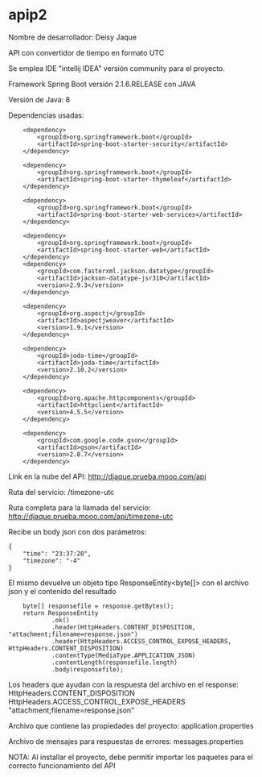 # apip2

Nombre de desarrollador: Deisy Jaque

API con convertidor de tiempo en formato UTC

Se emplea IDE "intellij IDEA" versión community para el proyecto. 

Framework Spring Boot versión 2.1.6.RELEASE con JAVA

Versión de Java: 8

Dependencias usadas:


        <dependency>
            <groupId>org.springframework.boot</groupId>
            <artifactId>spring-boot-starter-security</artifactId>
        </dependency>

        <dependency>
            <groupId>org.springframework.boot</groupId>
            <artifactId>spring-boot-starter-thymeleaf</artifactId>
        </dependency>

        <dependency>
            <groupId>org.springframework.boot</groupId>
            <artifactId>spring-boot-starter-web-services</artifactId>
        </dependency>

        <dependency>
            <groupId>org.springframework.boot</groupId>
            <artifactId>spring-boot-starter-web</artifactId>
        </dependency>
        <dependency>
            <groupId>com.fasterxml.jackson.datatype</groupId>
            <artifactId>jackson-datatype-jsr310</artifactId>
            <version>2.9.3</version>
        </dependency>

        <dependency>
            <groupId>org.aspectj</groupId>
            <artifactId>aspectjweaver</artifactId>
            <version>1.9.1</version>
        </dependency>

        <dependency>
            <groupId>joda-time</groupId>
            <artifactId>joda-time</artifactId>
            <version>2.10.2</version>
        </dependency>

        <dependency>
            <groupId>org.apache.httpcomponents</groupId>
            <artifactId>httpclient</artifactId>
            <version>4.5.5</version>
        </dependency>

        <dependency>
            <groupId>com.google.code.gson</groupId>
            <artifactId>gson</artifactId>
            <version>2.8.7</version>
        </dependency>



Link en la nube del API: http://djaque.prueba.mooo.com/api

Ruta del servicio: /timezone-utc

Ruta completa para la llamada del servicio: http://djaque.prueba.mooo.com/api/timezone-utc

Recibe un body json con dos parámetros:

    {
        "time": "23:37:20",
        "timezone": "-4"
    }

El mismo devuelve un objeto tipo ResponseEntity<byte[]> con el archivo json y el contenido del resultado

        byte[] responsefile = response.getBytes();
        return ResponseEntity
                .ok()
                .header(HttpHeaders.CONTENT_DISPOSITION, "attachment;filename=response.json")
                .header(HttpHeaders.ACCESS_CONTROL_EXPOSE_HEADERS, HttpHeaders.CONTENT_DISPOSITION)
                .contentType(MediaType.APPLICATION_JSON)
                .contentLength(responsefile.length)
                .body(responsefile);

Los headers que ayudan con la respuesta del archivo en el response: 
     HttpHeaders.CONTENT_DISPOSITION
     HttpHeaders.ACCESS_CONTROL_EXPOSE_HEADERS
     "attachment;filename=response.json"
     
Archivo que contiene las propiedades del proyecto: application.properties

Archivo de mensajes para respuestas de errores: messages.properties

NOTA: Al installar el proyecto, debe permitir importar los paquetes para el correcto funcionamiento del API